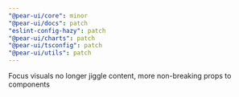 ```yaml
---
"@pear-ui/core": minor
"@pear-ui/docs": patch
"eslint-config-hazy": patch
"@pear-ui/charts": patch
"@pear-ui/tsconfig": patch
"@pear-ui/utils": patch
---
```


Focus visuals no longer jiggle content, more non-breaking props to components
